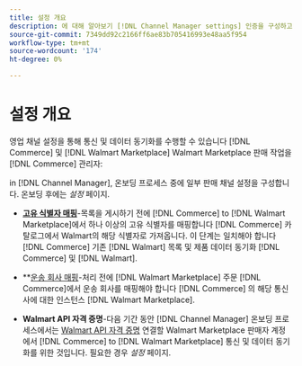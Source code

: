 ```yaml
---
title: 설정 개요
description: 에 대해 알아보기 [!DNL Channel Manager settings] 인증을 구성하고 제품 카탈로그 속성 및 운송 회사를 매핑하기 위해 [!DNL Commerce] 그리고 [!DNL Walmart Marketplace].
source-git-commit: 7349dd92c2166ff6ae83b705416993e48aa5f954
workflow-type: tm+mt
source-wordcount: '174'
ht-degree: 0%

---
```



# 설정 개요

영업 채널 설정을 통해 통신 및 데이터 동기화를 수행할 수 있습니다 [!DNL Commerce] 및 [!DNL Walmart Marketplace] Walmart Marketplace 판매 작업을 [!DNL Commerce] 관리자:

in [!DNL Channel Manager], 온보딩 프로세스 중에 일부 판매 채널 설정을 구성합니다. 온보딩 후에는 *설정* 페이지.

* **[고유 식별자 매핑](map-catalog-attributes.md)**-목록을 게시하기 전에 [!DNL Commerce] to [!DNL Walmart Marketplace]에서 하나 이상의 고유 식별자를 매핑합니다 [!DNL Commerce] 카탈로그에서 Walmart의 해당 식별자로 가져옵니다. 이 단계는 일치해야 합니다 [!DNL Commerce] 기존 [!DNL Walmart] 목록 및 제품 데이터 동기화 [!DNL Commerce] 및 [!DNL Walmart].

* **[운송 회사 매핑](map-shipping-carriers.md)-처리 전에 [!DNL Walmart Marketplace] 주문 [!DNL Commerce]에서 운송 회사를 매핑해야 합니다 [!DNL Commerce] 의 해당 통신사에 대한 인스턴스 [!DNL Walmart Marketplace].

* **Walmart API 자격 증명**-다음 기간 동안 [!DNL Channel Manager] 온보딩 프로세스에서는 [Walmart API 자격 증명](walmart-prerequisites.md#generate-a-walmart-marketplace-production-api-key) 연결할 Walmart Marketplace 판매자 계정에서 [!DNL Commerce] to [!DNL Walmart Marketplace] 통신 및 데이터 동기화를 위한 것입니다. 필요한 경우 *설정* 페이지.
